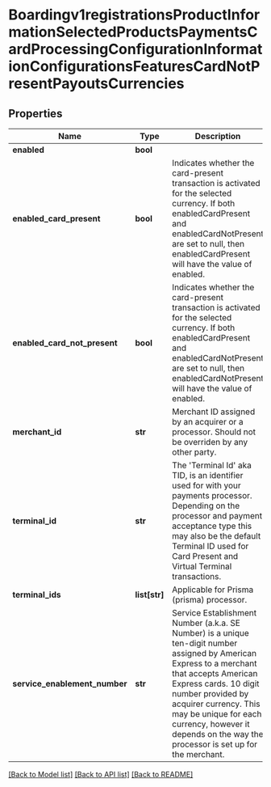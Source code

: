 # Boardingv1registrationsProductInformationSelectedProductsPaymentsCardProcessingConfigurationInformationConfigurationsFeaturesCardNotPresentPayoutsCurrencies

## Properties
Name | Type | Description | Notes
------------ | ------------- | ------------- | -------------
**enabled** | **bool** |  | [optional] 
**enabled_card_present** | **bool** | Indicates whether the card-present transaction is activated for the selected currency. If both enabledCardPresent and enabledCardNotPresent are set to null, then enabledCardPresent will have the value of enabled.  | [optional] 
**enabled_card_not_present** | **bool** | Indicates whether the card-present transaction is activated for the selected currency. If both enabledCardPresent and enabledCardNotPresent are set to null, then enabledCardNotPresent will have the value of enabled.  | [optional] 
**merchant_id** | **str** | Merchant ID assigned by an acquirer or a processor. Should not be overriden by any other party. | [optional] 
**terminal_id** | **str** | The &#39;Terminal Id&#39; aka TID, is an identifier used for with your payments processor. Depending on the processor and payment acceptance type this may also be the default Terminal ID used for Card Present and Virtual Terminal transactions.  | [optional] 
**terminal_ids** | **list[str]** | Applicable for Prisma (prisma) processor. | [optional] 
**service_enablement_number** | **str** | Service Establishment Number (a.k.a. SE Number) is a unique ten-digit number assigned by American Express to a merchant that accepts American Express cards. 10 digit number provided by acquirer currency. This may be unique for each currency, however it depends on the way the processor is set up for the merchant.  | [optional] 

[[Back to Model list]](../README.md#documentation-for-models) [[Back to API list]](../README.md#documentation-for-api-endpoints) [[Back to README]](../README.md)



